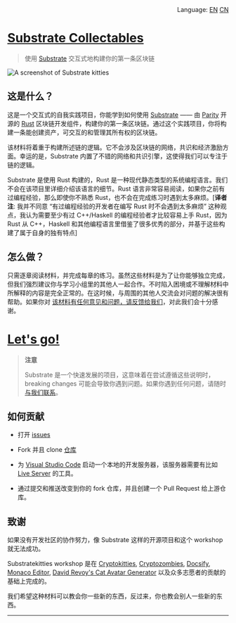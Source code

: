 <div align="right">
    Language:
    <a title="英语" href="../README.md">EN</a>
    <a title="中文" href="./README.md">CN</a>
</div>

# [Substrate Collectables][main link]

> 使用 [Substrate][] 交互式地构建你的第一条区块链

![A screenshot of Substrate kitties](../media/substrate-collectables.png)

## 这是什么？

这是一个交互式的自我实践项目，你能学到如何使用 [Substrate][] —— 由 [Parity][] 开源的 [Rust][] 区块链开发组件，构建你的第一条区块链。通过这个实践项目，你将构建一条能创建资产，可交互的和管理其所有权的区块链。

该材料将着重于构建所述链的逻辑。它不会涉及区块链的网络，共识和经济激励方面。幸运的是，Substrate 内置了不错的网络和共识引擎，这使得我们可以专注于链的逻辑。

Substrate 是使用 Rust 构建的，Rust 是一种现代静态类型的系统编程语言。我们不会在该项目里详细介绍该语言的细节。Rust 语言非常容易阅读，如果你之前有过编程经验，那么即使你不熟悉 Rust，也不会在完成练习时遇到太多麻烦。[**译者注**: 我并不同意 “有过编程经验的开发者在编写 Rust 时不会遇到太多麻烦” 这种观点，我认为需要至少有过 C++/Haskell 的编程经验者才比较容易上手 Rust，因为 Rust 从 C++，Haskell 和其他编程语言里借鉴了很多优秀的部分，并基于这些构建了属于自身的独有特点]

## 怎么做？

只需逐章阅读材料，并完成每章的练习。虽然这些材料是为了让你能够独立完成，但我们强烈建议你与学习小组里的其他人一起合作。不时陷入困境或不理解材料中所解释的内容是完全正常的。在这时候，与周围的其他人交流会对问题的解决很有帮助。如果你对 [该材料有任何意见和问题，请反馈给我们][feedback]，对此我们会十分感谢。

# [Let's go!](./0/introduction.md)

> **注意**
>
> Substrate 是一个快速发展的项目，这意味着在尝试遵循这些说明时，breaking changes 可能会导致你遇到问题。如果你遇到任何问题，请随时[与我们联系](https://substrate.readme.io/v1.0.0/docs/feedback)。

## 如何贡献

* 打开 [issues](https://github.com/shawntabrizi/substrate-collectables-workshop/issues)

* Fork 并且 clone [仓库](https://github.com/shawntabrizi/substrate-collectables-workshop)

* 为 [Visual Studio Code](https://code.visualstudio.com/) 启动一个本地的开发服务器，该服务器需要有比如  [Live Server](https://marketplace.visualstudio.com/items?itemName=ritwickdey.LiveServer) 的工具。

* 通过提交和推送改变到你的 fork 仓库，并且创建一个 Pull Request 给上游仓库。

## 致谢

如果没有开发社区的协作努力，像 Substrate 这样的开源项目和这个 workshop 就无法成功。

Substratekitties workshop 是在 [Cryptokitties](https://www.cryptokitties.co/), [Cryptozombies](https://cryptozombies.io/), [Docsify](https://docsify.js.org/), [Monaco Editor](https://microsoft.github.io/monaco-editor/), [David Revoy's Cat Avatar Generator](https://framagit.org/Deevad/cat-avatar-generator) 以及众多志愿者的贡献的基础上完成的。

我们希望这种材料可以教会你一些新的东西，反过来，你也教会别人一些新的东西。

---

[main link]: https://shawntabrizi.github.io/substrate-collectables-workshop/
[feedback]: https://docs.substrate.dev/docs/feedback
[Substrate]: https://www.parity.io/substrate/
[Substrate docs]: https://docs.substrate.dev/
[Parity]: https://www.parity.io/
[Rust]: https://www.rust-lang.org/
